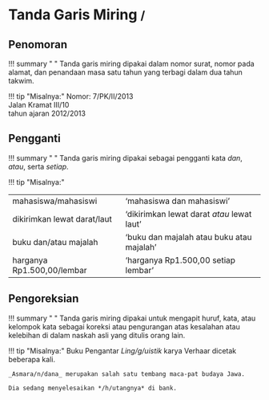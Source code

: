 # Tanda Garis Miring <small><span class="penanda">/</span></small>

## Penomoran

!!! summary " "
    Tanda garis miring dipakai dalam nomor surat, nomor pada alamat, dan penandaan masa satu tahun yang terbagi dalam dua tahun takwim.

!!! tip "Misalnya:"
    Nomor: 7/PK/II/2013  
    Jalan Kramat III/10  
    tahun ajaran 2012/2013

## Pengganti

!!! summary " "
    Tanda garis miring dipakai sebagai pengganti kata _dan_, _atau_, serta _setiap_.

!!! tip "Misalnya:"
    <table>
      <tr>
        <td>mahasiswa/mahasiswi</td>
        <td>‘mahasiswa dan mahasiswi’</td>
      </tr>
      <tr>
        <td>dikirimkan lewat darat/laut</td>
        <td>‘dikirimkan lewat darat <em>atau</em> lewat laut’</td>
      </tr>
      <tr>
        <td>buku dan/atau majalah</td>
        <td>‘buku dan majalah atau buku atau majalah’</td>
      </tr>
      <tr>
        <td>harganya Rp1.500,00/lembar</td>
        <td>‘harganya Rp1.500,00 setiap lembar’</td>
      </tr>
    </table>

## Pengoreksian

!!! summary " "
    Tanda garis miring dipakai untuk mengapit huruf, kata, atau kelompok kata sebagai koreksi atau pengurangan atas kesalahan atau kelebihan di dalam naskah asli yang ditulis orang lain.

!!! tip "Misalnya:"
    Buku Pengantar _Ling/g/uistik_ karya Verhaar dicetak beberapa kali.

    _Asmara/n/dana_ merupakan salah satu tembang maca-pat budaya Jawa.

    Dia sedang menyelesaikan */h/utangnya* di bank.


